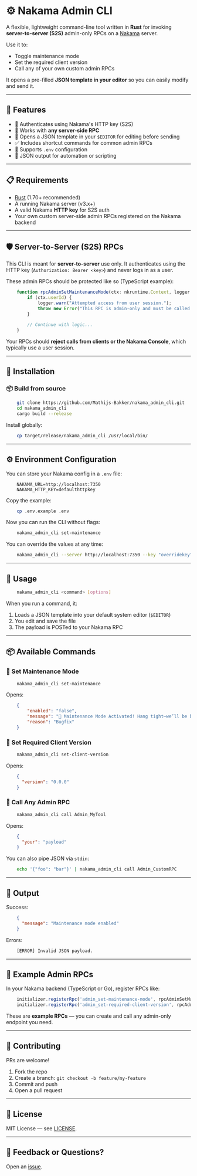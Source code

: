 # ⚙️ Nakama Admin CLI

A flexible, lightweight command-line tool written in **Rust** for invoking **server-to-server (S2S)** admin-only RPCs on a [Nakama](https://heroiclabs.com/nakama/) server.

Use it to:
- Toggle maintenance mode
- Set the required client version
- Call any of your own custom admin RPCs

It opens a pre-filled **JSON template in your editor** so you can easily modify and send it.

---

## 🌟 Features

- 🔑 Authenticates using Nakama's HTTP key (S2S)
- 🧩 Works with **any server-side RPC**
- 📝 Opens a JSON template in your `$EDITOR` for editing before sending
- ✅ Includes shortcut commands for common admin RPCs
- 📁 Supports `.env` configuration
- 🧼 JSON output for automation or scripting

---

## 📋 Requirements

- [Rust](https://rust-lang.org/tools/install) (1.70+ recommended)
- A running Nakama server (v3.x+)
- A valid Nakama **HTTP key** for S2S auth
- Your own custom server-side admin RPCs registered on the Nakama backend

---

## 🛡️ Server-to-Server (S2S) RPCs

This CLI is meant for **server-to-server** use only. It authenticates using the HTTP key (`Authorization: Bearer <key>`) and never logs in as a user.

These admin RPCs should be protected like so (TypeScript example):

```ts
    function rpcAdminSetMaintenanceMode(ctx: nkruntime.Context, logger: nkruntime.Logger): string {
        if (ctx.userId) {
            logger.warn("Attempted access from user session.");
            throw new Error("This RPC is admin-only and must be called server-to-server.");
        }

        // Continue with logic...
    }
```
Your RPCs should **reject calls from clients or the Nakama Console**, which typically use a user session.

---

## 🔧 Installation

### 📦 Build from source
```bash
    git clone https://github.com/Mathijs-Bakker/nakama_admin_cli.git
    cd nakama_admin_cli
    cargo build --release
```
Install globally:
```bash
    cp target/release/nakama_admin_cli /usr/local/bin/
```
---

## ⚙️ Environment Configuration

You can store your Nakama config in a `.env` file:
```dotenv
    NAKAMA_URL=http://localhost:7350
    NAKAMA_HTTP_KEY=defaulthttpkey
```
Copy the example:
```bash
    cp .env.example .env
```
Now you can run the CLI without flags:
```bash
    nakama_admin_cli set-maintenance
```
You can override the values at any time:
```bash
    nakama_admin_cli --server http://localhost:7350 --key "overridekey" set-client-version
```
---

## 🚀 Usage
```bash
    nakama_admin_cli <command> [options]
```
When you run a command, it:
1. Loads a JSON template into your default system editor (`$EDITOR`)
2. You edit and save the file
3. The payload is POSTed to your Nakama RPC

---

## 📦 Available Commands

### 🔧 Set Maintenance Mode
```bash
    nakama_admin_cli set-maintenance
```
Opens:
```json
    {
        "enabled": "false",
        "message": "🚧 Maintenance Mode Activated! Hang tight—we’ll be back online shortly!",
        "reason": "Bugfix"
    }
```
### 📱 Set Required Client Version
```bash
    nakama_admin_cli set-client-version
```
Opens:
```json
    {
      "version": "0.0.0"
    }
```
### 🎯 Call Any Admin RPC
```bash
    nakama_admin_cli call Admin_MyTool
```
Opens:
```json
    {
      "your": "payload"
    }
```
You can also pipe JSON via `stdin`:
```bash
    echo '{"foo": "bar"}' | nakama_admin_cli call Admin_CustomRPC
```
---

## 📄 Output

Success:
```json
    {
      "message": "Maintenance mode enabled"
    }
```
Errors:
```bash
    [ERROR] Invalid JSON payload.
```
---

## 🧪 Example Admin RPCs

In your Nakama backend (TypeScript or Go), register RPCs like:
```typescript
    initializer.registerRpc('admin_set-maintenance-mode', rpcAdminSetMaintenanceMode);
    initializer.registerRpc('admin_set-required-client-version', rpcAdminSetRequiredClientVersion);
```
These are **example RPCs** — you can create and call any admin-only endpoint you need.

---

## 🤝 Contributing

PRs are welcome!

1. Fork the repo  
2. Create a branch: `git checkout -b feature/my-feature`  
3. Commit and push  
4. Open a pull request

---

## 📃 License

MIT License — see [LICENSE](https://github.com/Mathijs-Bakker/nakama_admin_cli/LICENSE).

---

## 💬 Feedback or Questions?

Open an [issue](https://github.com/Mathijs-Bakker/nakama_admin_cli/issues).
